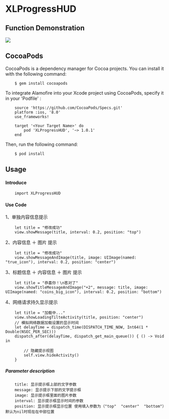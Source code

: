 XLProgressHUD
======
Function Demonstration
-----
![](https://github.com/williamxiaolong/XLProgressHUD/blob/master/DemonstrationImages/demonstrated-icon.gif)

CocoaPods
----
CocoaPods is a dependency manager for Cocoa projects. You can install it with the following command:

        $ gem install cocoapods
        
To integrate Alamofire into your Xcode project using CocoaPods, specify it in your 'Podfile' :

        source 'https://github.com/CocoaPods/Specs.git'
        platform :ios, '8.0'
        use_frameworks!
        
        target '<Your Target Name>' do
            pod 'XLProgressHUD', '~> 1.0.1'
        end
        
Then, run the following command:

        $ pod install

Usage
----
#### Introduce

        import XLProgressHUD

#### Use Code
1、单独内容信息提示

        let title = "修改成功"
        view.showMessage(title, interval: 0.2, position: "top")
2、内容信息 ＋ 图片 提示

        let title = "修改成功"
        view.showMessageAndImage(title, image: UIImage(named: "true_icon"), interval: 0.2, position: "center")
3、标题信息 ＋ 内容信息 ＋ 图片 提示

        let title = "恭喜你！\n答对了"
        view.showTitleMessageAndImage("+2", message: title, image: UIImage(named: "coins_big_icon"), interval: 0.2, position: "bottom")
4、网络请求持久显示提示

        let title = "加载中..."
        view.showLoadingTilteActivity(title, position: "center")
        // 模拟网络数据加载设置的显示时间
        let delayTime = dispatch_time(DISPATCH_TIME_NOW, Int64(1 * Double(NSEC_PER_SEC)))
        dispatch_after(delayTime, dispatch_get_main_queue()) { () -> Void in
            
            // 隐藏提示视图
            self.view.hideActivity()
        }

##### Parameter description

        title: 显示提示框上部的文字参数
        message: 显示提示下部的文字提示框
        image: 显示提示框里面的图片参数
        interval: 显示提示框显示时间的参数
        position: 显示提示框显示位置 使用填入参数为（"top"  "center"  "bottom"） 默认为nil时现在在中部位置

